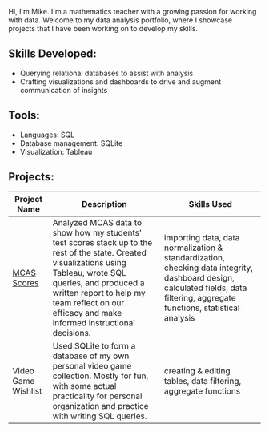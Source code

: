 Hi, I'm Mike. I'm a mathematics teacher with a growing passion for working with data. Welcome to my data analysis portfolio, where I showcase projects that I have been working on to develop my skills.

## Skills Developed:
- Querying relational databases to assist with analysis
- Crafting visualizations and dashboards to drive and augment communication of insights

## Tools:
- Languages: SQL
- Database management: SQLite
- Visualization: Tableau

## Projects:
| Project Name | Description | Skills Used |
| --- | --- | --- |
| [MCAS Scores](https://mwdemos.github.io/Data-Analysis-Portfolio/) | Analyzed MCAS data to show how my students' test scores stack up to the rest of the state. Created visualizations using Tableau, wrote SQL queries, and produced a written report to help my team reflect on our efficacy and make informed instructional decisions. | importing data, data normalization & standardization, checking data integrity, dashboard design, calculated fields, data filtering, aggregate functions, statistical analysis |
|Video Game Wishlist | Used SQLite to form a database of my own personal video game collection. Mostly for fun, with some actual practicality for personal organization and practice with writing SQL queries. | creating & editing tables, data filtering, aggregate functions |
